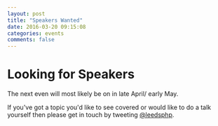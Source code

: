 ```yaml
---
layout: post
title: "Speakers Wanted"
date: 2016-03-20 09:15:08
categories: events
comments: false
---
```


# Looking for Speakers

The next even will most likely be on in late April/ early May.

If you've got a topic you'd like to see covered or would like to do a talk yourself then please get in touch by tweeting [@leedsphp](https://twitter.com/leedsphp).

